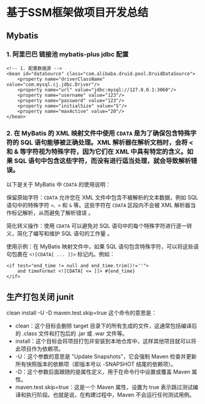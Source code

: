 # 基于SSM框架做项目开发总结

## Mybatis

### 1. 阿里巴巴 链接池 mybatis-plus jdbc 配置

```
<!-- 1. 配置数据源 -->
<bean id="dataSource" class="com.alibaba.druid.pool.DruidDataSource">
    <property name="driverClassName" value="com.mysql.cj.jdbc.Driver"/>
    <property name="url" value="jdbc:mysql://127.0.0.1:3060"/>
    <property name="username" value="123"/>
    <property name="password" value="123"/>
    <property name="initialSize" value="5"/>
    <property name="maxActive" value="20"/>
</bean>
```

### 2. 在 MyBatis 的 XML 映射文件中使用 `CDATA` 是为了确保包含特殊字符的 SQL 语句能够被正确处理。XML 解析器在解析文档时，会将 < 和 & 等字符视为特殊字符，因为它们在 XML 中具有特定的含义。如果 SQL 语句中包含这些字符，而没有进行适当处理，就会导致解析错误。

以下是关于 MyBatis 中 `CDATA` 的使用说明：

保留原始字符：`CDATA` 允许您在 XML 文件中包含不被解析的文本数据，例如 SQL 语句中的特殊字符 `<、>` 和 `&` 等。这些字符在 `CDATA` 区段内不会被 XML 解析器当作标记解析，从而避免了解析错误
。

简化转义操作：使用 `CDATA` 可以避免对 SQL 语句中的每个特殊字符进行逐一转义，简化了编写和维护 SQL 语句的工作量
。

使用示例：在 MyBatis 映射文件中，如果 SQL 语句包含特殊字符，可以将这些语句包裹在 `<![CDATA[ ... ]]>` 标记内。例如：

```
<if test="end_time != null and end_time.trim()!=''">
    and timeFormat <![CDATA[ <= ]]> #{end_time}
</if>
```

## 生产打包关闭 junit

clean install -U -D maven.test.skip=true 这个命令的意思是：

* clean：这个目标会删除 target 目录下的所有生成的文件，这通常包括编译后的 .class 文件和打包后的 .jar 或 .war 文件等。
* install：这个目标会将项目打包并安装到本地仓库中，这样其他项目就可以将此项目作为依赖项。
* -U：这个参数的意思是 "Update Snapshots"，它会强制 Maven 检查并更新所有快照版本的依赖项（即版本号以 -SNAPSHOT 结尾的依赖项）。
* -D：这个参数后面跟随的是属性定义，用于在命令行中设置或覆盖 Maven 属性。
* maven.test.skip=true：这是一个 Maven 属性，设置为 true 表示跳过测试编译和执行阶段。也就是说，在构建过程中，Maven 不会运行任何测试用例。